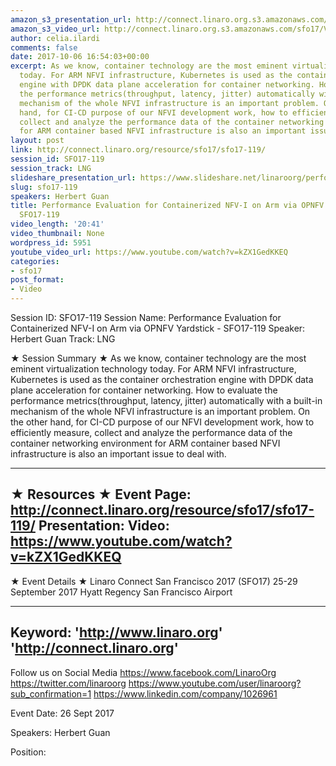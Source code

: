 ```yaml
---
amazon_s3_presentation_url: http://connect.linaro.org.s3.amazonaws.com/sfo17/Presentations/SFO17-119%20-%20Performance%20Evaluation%20for%20Containerized%20NFV-I%20on%20Arm%20via%20OPNFV%20Yardstick.pptx.pdf
amazon_s3_video_url: http://connect.linaro.org.s3.amazonaws.com/sfo17/Videos/SFO17-119%20-%20Performance%20Evaluation%20for%20Containerized%20NFV-I%20on%20Arm%20via%20OPNFV%20Yardstick.mp4
author: celia.ilardi
comments: false
date: 2017-10-06 16:54:03+00:00
excerpt: As we know, container technology are the most eminent virtualization technology
  today. For ARM NFVI infrastructure, Kubernetes is used as the container orchestration
  engine with DPDK data plane acceleration for container networking. How to evaluate
  the performance metrics(throughput, latency, jitter) automatically with a built-in
  mechanism of the whole NFVI infrastructure is an important problem. On the other
  hand, for CI-CD purpose of our NFVI development work, how to efficiently measure,
  collect and analyze the performance data of the container networking environment
  for ARM container based NFVI infrastructure is also an important issue to deal with.
layout: post
link: http://connect.linaro.org/resource/sfo17/sfo17-119/
session_id: SFO17-119
session_track: LNG
slideshare_presentation_url: https://www.slideshare.net/linaroorg/performance-evaluation-for-containerized-nfvi-on-arm-via-opnfv-yardstick-sfo17119
slug: sfo17-119
speakers: Herbert Guan
title: Performance Evaluation for Containerized NFV-I on Arm via OPNFV Yardstick -
  SFO17-119
video_length: '20:41'
video_thumbnail: None
wordpress_id: 5951
youtube_video_url: https://www.youtube.com/watch?v=kZX1GedKKEQ
categories:
- sfo17
post_format:
- Video
---
```


Session ID: SFO17-119
Session Name: Performance Evaluation for Containerized NFV-I on Arm via OPNFV Yardstick - SFO17-119
Speaker: Herbert Guan
Track: LNG

★ Session Summary ★
As we know, container technology are the most eminent virtualization technology today. For ARM NFVI infrastructure, Kubernetes is used as the container orchestration engine with DPDK data plane acceleration for container networking. How to evaluate the performance metrics(throughput, latency, jitter) automatically with a built-in mechanism of the whole NFVI infrastructure is an important problem. On the other hand, for CI-CD purpose of our NFVI development work, how to efficiently measure, collect and analyze the performance data of the container networking environment for ARM container based NFVI infrastructure is also an important issue to deal with.

---------------------------------------------------
★ Resources ★
Event Page: http://connect.linaro.org/resource/sfo17/sfo17-119/
Presentation:
Video: https://www.youtube.com/watch?v=kZX1GedKKEQ
---------------------------------------------------

★ Event Details ★
Linaro Connect San Francisco 2017 (SFO17)
25-29 September 2017
Hyatt Regency San Francisco Airport

---------------------------------------------------
Keyword:
'http://www.linaro.org'
'http://connect.linaro.org'
---------------------------------------------------
Follow us on Social Media
https://www.facebook.com/LinaroOrg
https://twitter.com/linaroorg
https://www.youtube.com/user/linaroorg?sub_confirmation=1
https://www.linkedin.com/company/1026961

Event Date: 26 Sept 2017

Speakers: Herbert Guan

Position:
